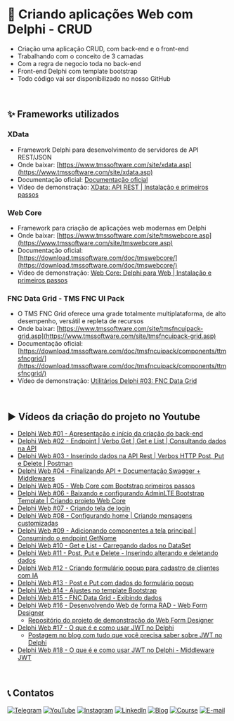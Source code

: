 # 🚀 Criando aplicações Web com Delphi - CRUD
- Criação uma aplicação CRUD, com back-end e o front-end
- Trabalhando com o conceito de 3 camadas 
- Com a regra de negocio toda no back-end 
- Front-end Delphi  com template bootstrap
- Todo código vai ser disponibilizado no nosso GitHub

<br/>

## ✨ Frameworks utilizados
### XData
- Framework Delphi para desenvolvimento de servidores de API REST/JSON
- Onde baixar: [https://www.tmssoftware.com/site/xdata.asp](https://www.tmssoftware.com/site/xdata.asp)
- Documentação oficial: [Documentação oficial](https://doc.tmssoftware.com/biz/xdata/guide/index.html)
- Vídeo de demonstração: [XData: API REST | Instalação e primeiros passos](https://www.youtube.com/watch?v=cwb6_SKbB6A&list=PLLHSz4dOnnN2Xlf7OX47cF20gbmz9-9z0&index=2)

### Web Core
- Framework para criação de aplicações web modernas em Delphi
- Onde baixar: [https://www.tmssoftware.com/site/tmswebcore.asp](https://www.tmssoftware.com/site/tmswebcore.asp)
- Documentação oficial: [https://download.tmssoftware.com/doc/tmswebcore/](https://download.tmssoftware.com/doc/tmswebcore/)
- Vídeo de demonstração: [Web Core: Delphi para Web | Instalação e primeiros passos](https://www.youtube.com/watch?v=n51xdFBRzX0&list=PLLHSz4dOnnN2Xlf7OX47cF20gbmz9-9z0&index=6)

### FNC Data Grid - TMS FNC UI Pack
- O TMS FNC Grid oferece uma grade totalmente multiplataforma, de alto desempenho, versátil e repleta de recursos
- Onde baixar: [https://www.tmssoftware.com/site/tmsfncuipack-grid.asp](https://www.tmssoftware.com/site/tmsfncuipack-grid.asp)
- Documentação oficial: [https://download.tmssoftware.com/doc/tmsfncuipack/components/ttmsfncgrid/](https://download.tmssoftware.com/doc/tmsfncuipack/components/ttmsfncgrid/)
- Vídeo de demonstração: [Utilitários Delphi #03: FNC Data Grid](https://www.youtube.com/watch?v=gB2Fz69LlDs&list=PLLHSz4dOnnN2Xlf7OX47cF20gbmz9-9z0&index=3)
 
<br/>

## ▶️ Vídeos da criação do projeto no Youtube
- [Delphi Web #01 - Apresentação e início da criação do back-end](https://www.youtube.com/watch?v=qrFUxkFV0vQ&list=PLLHSz4dOnnN39OimL44gj6CthKx54MNlY&index=1)
- [Delphi Web #02 - Endpoint | Verbo Get | Get e List | Consultando dados na API](https://www.youtube.com/watch?v=j5RoRTDNx3o&list=PLLHSz4dOnnN39OimL44gj6CthKx54MNlY&index=2)
- [Delphi Web #03 - Inserindo dados na API Rest | Verbos HTTP Post, Put e Delete | Postman](https://www.youtube.com/watch?v=dt23lMZmLpw&list=PLLHSz4dOnnN39OimL44gj6CthKx54MNlY&index=3)
- [Delphi Web #04 - Finalizando API + Documentação Swagger + Middlewares](https://www.youtube.com/watch?v=wx0PkzMm2Zw&list=PLLHSz4dOnnN39OimL44gj6CthKx54MNlY&index=4)
- [Delphi Web #05 - Web Core com Bootstrap primeiros passos](https://www.youtube.com/watch?v=UnICLdUoJP4&list=PLLHSz4dOnnN39OimL44gj6CthKx54MNlY&index=5)
- [Delphi Web #06 - Baixando e configurando AdminLTE Bootstrap Template | Criando projeto Web Core](https://www.youtube.com/watch?v=YAjcr_XkFkQ&list=PLLHSz4dOnnN39OimL44gj6CthKx54MNlY&index=6)
- [Delphi Web #07 - Criando tela de login](https://www.youtube.com/watch?v=594ffUxi4Cc&list=PLLHSz4dOnnN39OimL44gj6CthKx54MNlY&index=7)
- [Delphi Web #08 - Configurando home | Criando mensagens customizadas](https://www.youtube.com/watch?v=Fk3Ep3BudS4&list=PLLHSz4dOnnN39OimL44gj6CthKx54MNlY&index=8)
- [Delphi Web #09 - Adicionando componentes a tela principal | Consumindo o endpoint GetNome](https://www.youtube.com/watch?v=VaDklAuqtaU&list=PLLHSz4dOnnN39OimL44gj6CthKx54MNlY&index=9)
- [Delphi Web #10 - Get e List - Carregando dados no DataSet](https://www.youtube.com/watch?v=gzAnr3pdqdI&list=PLLHSz4dOnnN39OimL44gj6CthKx54MNlY&index=10)
- [Delphi Web #11 - Post, Put e Delete - Inserindo alterando e deletando dados](https://www.youtube.com/watch?v=JZHxRuId1vc&list=PLLHSz4dOnnN39OimL44gj6CthKx54MNlY&index=11)
- [Delphi Web #12 - Criando formulário popup para cadastro de clientes com IA](https://www.youtube.com/watch?v=jwoQ6HuCf64&list=PLLHSz4dOnnN39OimL44gj6CthKx54MNlY&index=12)
- [Delphi Web #13 -  Post e Put com dados do formulário popup](https://www.youtube.com/watch?v=CpeKncJJ1wo&list=PLLHSz4dOnnN39OimL44gj6CthKx54MNlY&index=13)
- [Delphi Web #14 - Ajustes no template Bootstrap](https://www.youtube.com/watch?v=xoStVXAkKGc&list=PLLHSz4dOnnN39OimL44gj6CthKx54MNlY&index=14)
- [Delphi Web #15 - FNC Data Grid - Exibindo dados](https://www.youtube.com/watch?v=lKvuE54d4X0&list=PLLHSz4dOnnN39OimL44gj6CthKx54MNlY&index=15)
- [Delphi Web #16 - Desenvolvendo Web de forma RAD - Web Form Designer](https://www.youtube.com/watch?v=z5h350NwFso&list=PLLHSz4dOnnN39OimL44gj6CthKx54MNlY&index=16)
  - [Repositório do projeto de demonstração do Web Form Designer](https://github.com/Code4Delphi/Web-Form-Designer)
 - [Delphi Web #17 - O que é e como usar JWT no Delphi](https://www.youtube.com/watch?v=uYTB_q-C0MY&list=PLLHSz4dOnnN39OimL44gj6CthKx54MNlY&index=17)
   - [Postagem no blog com tudo que você precisa saber sobre JWT no Delphi](https://code4delphi.com.br/blog/jwt-no-delphi-o-que-e-e-como-utilizar/)
 - [Delphi Web #18 - O que é e como usar JWT no Delphi - Middleware JWT](https://www.youtube.com/watch?v=uYTB_q-C0MY&list=PLLHSz4dOnnN39OimL44gj6CthKx54MNlY&index=18)

<br/>

## 📞 Contatos

[![Telegram](https://img.shields.io/badge/Telegram-Join-blue?logo=telegram)](https://t.me/Code4Delphi)
[![YouTube](https://img.shields.io/badge/YouTube-Join-red?logo=youtube&logoColor=red)](https://www.youtube.com/@code4delphi)
[![Instagram](https://img.shields.io/badge/Intagram-Follow-red?logo=instagram&logoColor=pink)](https://www.instagram.com/code4delphi/)
[![LinkedIn](https://img.shields.io/badge/LinkedIn-Connect-blue)](https://www.linkedin.com/in/cesar-cardoso-dev)
[![Blog](https://img.shields.io/badge/Blog-Code4Delphi-F00?logo=delphi)](https://code4delphi.com.br/blog/)
[![Course](https://img.shields.io/badge/Course-Delphi-F00?logo=delphi)](https://go.hotmart.com/U81331747Y?dp=1)
[![E-mail](https://img.shields.io/badge/E--mail-Send-yellowgreen?logo=maildotru&logoColor=yellowgreen)](mailto:contato@code4delphi.com.br)

